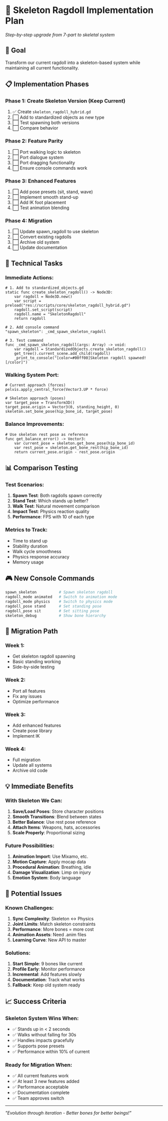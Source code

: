 # 🦴 Skeleton Ragdoll Implementation Plan
*Step-by-step upgrade from 7-part to skeletal system*

## 🎯 Goal
Transform our current ragdoll into a skeleton-based system while maintaining all current functionality.

## 📋 Implementation Phases

### Phase 1: Create Skeleton Version (Keep Current)
1. ✅ Create `skeleton_ragdoll_hybrid.gd`
2. ⬜ Add to standardized objects as new type
3. ⬜ Test spawning both versions
4. ⬜ Compare behavior

### Phase 2: Feature Parity
1. ⬜ Port walking logic to skeleton
2. ⬜ Port dialogue system
3. ⬜ Port dragging functionality
4. ⬜ Ensure console commands work

### Phase 3: Enhanced Features
1. ⬜ Add pose presets (sit, stand, wave)
2. ⬜ Implement smooth stand-up
3. ⬜ Add IK foot placement
4. ⬜ Test animation blending

### Phase 4: Migration
1. ⬜ Update spawn_ragdoll to use skeleton
2. ⬜ Convert existing ragdolls
3. ⬜ Archive old system
4. ⬜ Update documentation

## 🔧 Technical Tasks

### Immediate Actions:
```gdscript
# 1. Add to standardized_objects.gd
static func create_skeleton_ragdoll() -> Node3D:
    var ragdoll = Node3D.new()
    var script = preload("res://scripts/core/skeleton_ragdoll_hybrid.gd")
    ragdoll.set_script(script)
    ragdoll.name = "SkeletonRagdoll"
    return ragdoll

# 2. Add console command
"spawn_skeleton": _cmd_spawn_skeleton_ragdoll

# 3. Test command
func _cmd_spawn_skeleton_ragdoll(args: Array) -> void:
    var ragdoll = StandardizedObjects.create_skeleton_ragdoll()
    get_tree().current_scene.add_child(ragdoll)
    _print_to_console("[color=#00ff00]Skeleton ragdoll spawned![/color]")
```

### Walking System Port:
```gdscript
# Current approach (forces)
pelvis.apply_central_force(Vector3.UP * force)

# Skeleton approach (poses)
var target_pose = Transform3D()
target_pose.origin = Vector3(0, standing_height, 0)
skeleton.set_bone_pose(hip_bone_id, target_pose)
```

### Balance Improvements:
```gdscript
# Use skeleton rest pose as reference
func get_balance_error() -> Vector3:
    var current_pose = skeleton.get_bone_pose(hip_bone_id)
    var rest_pose = skeleton.get_bone_rest(hip_bone_id)
    return current_pose.origin - rest_pose.origin
```

## 📊 Comparison Testing

### Test Scenarios:
1. **Spawn Test**: Both ragdolls spawn correctly
2. **Stand Test**: Which stands up better?
3. **Walk Test**: Natural movement comparison
4. **Impact Test**: Physics reaction quality
5. **Performance**: FPS with 10 of each type

### Metrics to Track:
- Time to stand up
- Stability duration
- Walk cycle smoothness
- Physics response accuracy
- Memory usage

## 🎮 New Console Commands

```bash
spawn_skeleton          # Spawn skeleton ragdoll
ragdoll_mode animated   # Switch to animation mode
ragdoll_mode physics    # Switch to physics mode
ragdoll_pose stand      # Set standing pose
ragdoll_pose sit        # Set sitting pose
skeleton_debug          # Show bone hierarchy
```

## 🔄 Migration Path

### Week 1:
- Get skeleton ragdoll spawning
- Basic standing working
- Side-by-side testing

### Week 2:
- Port all features
- Fix any issues
- Optimize performance

### Week 3:
- Add enhanced features
- Create pose library
- Implement IK

### Week 4:
- Full migration
- Update all systems
- Archive old code

## 💡 Immediate Benefits

### With Skeleton We Can:
1. **Save/Load Poses**: Store character positions
2. **Smooth Transitions**: Blend between states
3. **Better Balance**: Use rest pose reference
4. **Attach Items**: Weapons, hats, accessories
5. **Scale Properly**: Proportional sizing

### Future Possibilities:
1. **Animation Import**: Use Mixamo, etc.
2. **Motion Capture**: Apply mocap data
3. **Procedural Animation**: Breathing, idle
4. **Damage Visualization**: Limp on injury
5. **Emotion System**: Body language

## 🐛 Potential Issues

### Known Challenges:
1. **Sync Complexity**: Skeleton ↔ Physics
2. **Joint Limits**: Match skeleton constraints
3. **Performance**: More bones = more cost
4. **Animation Assets**: Need .anim files
5. **Learning Curve**: New API to master

### Solutions:
1. **Start Simple**: 9 bones like current
2. **Profile Early**: Monitor performance
3. **Incremental**: Add features slowly
4. **Documentation**: Track what works
5. **Fallback**: Keep old system ready

## 📈 Success Criteria

### Skeleton System Wins When:
- ✅ Stands up in < 2 seconds
- ✅ Walks without falling for 30s
- ✅ Handles impacts gracefully
- ✅ Supports pose presets
- ✅ Performance within 10% of current

### Ready for Migration When:
- ✅ All current features work
- ✅ At least 3 new features added
- ✅ Performance acceptable
- ✅ Documentation complete
- ✅ Team approves switch

---
*"Evolution through iteration - Better bones for better beings!"*